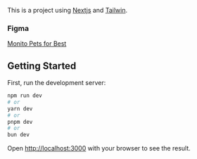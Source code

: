 This is a project using [Nextjs](https://nextjs.org/) and [Tailwin](https://tailwindcss.com/).

### Figma
[Monito Pets for Best](https://www.figma.com/community/file/1164046882633361201)

## Getting Started

First, run the development server:

```bash
npm run dev
# or
yarn dev
# or
pnpm dev
# or
bun dev
```

Open [http://localhost:3000](http://localhost:3000) with your browser to see the result.

